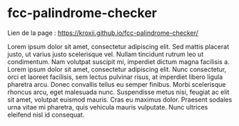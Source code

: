 # fcc-palindrome-checker
Lien de la page : https://kroxii.github.io/fcc-palindrome-checker/

Lorem ipsum dolor sit amet, consectetur adipiscing elit. Sed mattis placerat justo, ut varius justo scelerisque vel. Nullam tincidunt rutrum leo ut condimentum. 
Nam volutpat suscipit mi, imperdiet dictum magna facilisis a. Lorem ipsum dolor sit amet, consectetur adipiscing elit. 
Nunc consectetur, orci et laoreet facilisis, sem lectus pulvinar risus, at imperdiet libero ligula pharetra arcu. 
Donec convallis tellus eu semper finibus. Morbi scelerisque rhoncus arcu, eget malesuada nunc. 
Suspendisse metus nisi, feugiat ac elit sit amet, volutpat euismod mauris. Cras eu maximus dolor. 
Praesent sodales urna vitae mi pharetra, quis vehicula mauris vulputate. Nunc ultrices eleifend nisl id consequat.

